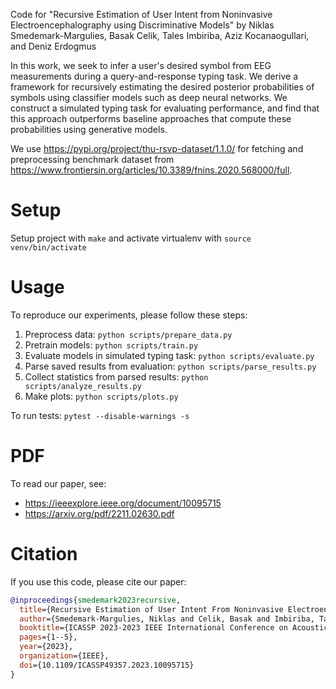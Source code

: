 Code for "Recursive Estimation of User Intent from Noninvasive Electroencephalography using Discriminative Models" by Niklas Smedemark-Margulies, Basak Celik, Tales Imbiriba, Aziz Kocanaogullari, and Deniz Erdogmus

In this work, we seek to infer a user's desired symbol from EEG measurements during a query-and-response typing task.
We derive a framework for recursively estimating the desired posterior probabilities of symbols using classifier models such as deep neural networks.
We construct a simulated typing task for evaluating performance, and find that this approach outperforms baseline approaches that compute these probabilities using generative models.

We use https://pypi.org/project/thu-rsvp-dataset/1.1.0/ for fetching and preprocessing benchmark dataset from https://www.frontiersin.org/articles/10.3389/fnins.2020.568000/full.

# Setup

Setup project with `make` and activate virtualenv with `source venv/bin/activate`

# Usage

To reproduce our experiments, please follow these steps:

1. Preprocess data: `python scripts/prepare_data.py`
2. Pretrain models: `python scripts/train.py`
3. Evaluate models in simulated typing task: `python scripts/evaluate.py`
4. Parse saved results from evaluation: `python scripts/parse_results.py`
5. Collect statistics from parsed results: `python scripts/analyze_results.py`
6. Make plots: `python scripts/plots.py`

To run tests: `pytest --disable-warnings -s`
# PDF
To read our paper, see: 
- https://ieeexplore.ieee.org/document/10095715
- https://arxiv.org/pdf/2211.02630.pdf

# Citation

If you use this code, please cite our paper:
```bibtex
@inproceedings{smedemark2023recursive,
  title={Recursive Estimation of User Intent From Noninvasive Electroencephalography Using Discriminative Models},
  author={Smedemark-Margulies, Niklas and Celik, Basak and Imbiriba, Tales and Kocanaogullari, Aziz and Erdo{\u{g}}mu{\c{s}}, Deniz},
  booktitle={ICASSP 2023-2023 IEEE International Conference on Acoustics, Speech and Signal Processing (ICASSP)},
  pages={1--5},
  year={2023},
  organization={IEEE},
  doi={10.1109/ICASSP49357.2023.10095715}
}
```
